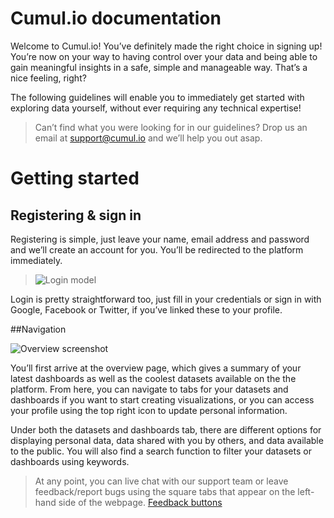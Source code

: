 # Cumul.io documentation

Welcome to Cumul.io! You’ve definitely made the right choice in signing up! You’re now on your way to having control over your data and being able to gain meaningful insights in a safe, simple and manageable way. That’s a nice feeling, right?

The following guidelines will enable you to immediately get started with exploring data yourself, without ever requiring any technical expertise!

>Can’t find what you were looking for in our guidelines? Drop us an email at support@cumul.io and we’ll help you out asap.

 
# Getting started
## Registering & sign in
 
Registering is simple, just leave your name, email address and password and we’ll create an account for you. You’ll be redirected to the platform immediately.

>![Login model](http://i.imgur.com/htV7kbN.png?1)

Login is pretty straightforward too, just fill in your credentials or sign in with Google, Facebook or Twitter, if you’ve linked these to your profile.

##Navigation

![Overview screenshot](http://i.imgur.com/Uapudnt.png?1)
 
You’ll first arrive at the overview page, which gives a summary of your latest dashboards as well as the coolest datasets available on the the platform. From here, you can navigate to tabs for your datasets and dashboards if you want to start creating visualizations, or you can access your profile using the top right icon to update personal information.

Under both the datasets and dashboards tab, there are different options for displaying personal data, data shared with you by others, and data available to the public. You will also find a search function to filter your datasets or dashboards using keywords. 
 
>At any point, you can live chat with our support team or leave feedback/report bugs using the square tabs that appear on the left-hand side of the webpage. 
>[Feedback buttons](http://i.imgur.com/1Gh4oH0.png?1)



